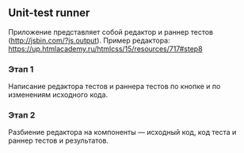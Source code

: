 ## Unit-test runner

Приложение представляет собой редактор и раннер тестов (http://jsbin.com/?js,output).
Пример редактора: https://up.htmlacademy.ru/htmlcss/15/resources/717#step8

### Этап 1

Написание редактора тестов и раннера тестов по кнопке и по изменениям исходного кода.

### Этап 2

Разбиение редактора на компоненты — исходный код, код теста и раннер тестов и результатов.
